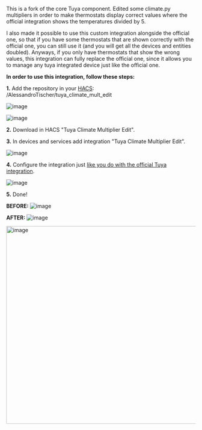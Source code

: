 This is a fork of the core Tuya component. Edited some climate.py multipliers in order to make thermostats display correct values where the official integration shows the temperatures divided by 5.

I also made it possible to use this custom integration alongside the official one, so that if you have some thermostats that are shown correctly with the official one, you can still use it (and you will get all the devices and entities doubled). Anyways, if you only have thermostats that show the wrong values, this integration can fully replace the official one, since it allows you to manage any tuya integrated device just like the official one.

**In order to use this integration, follow these steps:**

**1.** Add the repository in your [HACS](https://hacs.xyz/):
/AlessandroTischer/tuya_climate_mult_edit

![image](https://github.com/AlessandroTischer/tuya_climate_mult_edit/assets/23379317/0972123a-cccd-4fa2-83a6-448a9c885fb2)

![image](https://github.com/AlessandroTischer/tuya_climate_mult_edit/assets/23379317/f123d2e6-26c5-4007-843e-bf9bbadc9f99)


**2.** Download in HACS "Tuya Climate Multiplier Edit".

**3.** In devices and services add integration "Tuya Climate Multiplier Edit".

![image](https://github.com/AlessandroTischer/tuya_climate_mult_edit/assets/23379317/814bf3c9-4678-4283-822d-a3b69550cbb8)


**4.** Configure the integration just [like you do with the official Tuya integration](https://www.home-assistant.io/integrations/tuya).

![image](https://github.com/AlessandroTischer/tuya_climate_mult_edit/assets/23379317/d7fab84e-a5b8-4938-87e4-836372a8a81b)


**5.** Done!

**BEFORE:**
![image](https://github.com/AlessandroTischer/tuya_climate_mult_edit/assets/23379317/485b6f12-00d1-4352-9b6c-cf227b823d84)

**AFTER:**
![image](https://github.com/AlessandroTischer/tuya_climate_mult_edit/assets/23379317/85b51635-4467-4265-bea4-8b7b1d974f97)

<img width="526" alt="image" src="https://github.com/AlessandroTischer/tuya_climate_mult_edit/assets/23379317/a7259ea5-5736-464e-bb9a-9d612483bfc1">
